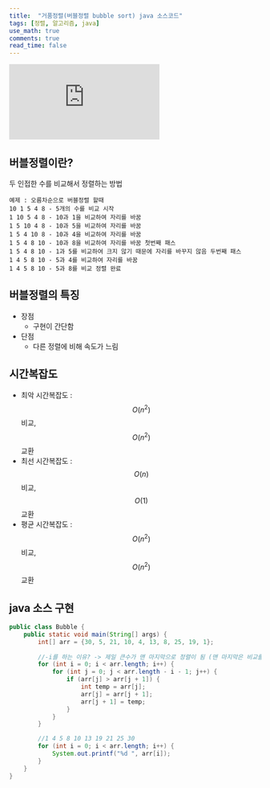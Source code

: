 ```yaml
---
title:  "거품정렬(버블정렬 bubble sort) java 소스코드"
tags: [정렬, 알고리즘, java]
use_math: true
comments: true
read_time: false
---
```


<iframe src="https://www.youtube.com/embed/lyZQPjUT5B4" frameborder="0" allow="accelerometer; autoplay; encrypted-media; gyroscope; picture-in-picture" allowfullscreen></iframe>

## 버블정렬이란?
두 인접한 수를 비교해서 정렬하는 방법
    
    예제 : 오름차순으로 버블정렬 할때
    10 1 5 4 8 - 5개의 수를 비교 시작
    1 10 5 4 8 - 10과 1을 비교하여 자리를 바꿈
    1 5 10 4 8 - 10과 5을 비교하여 자리를 바꿈
    1 5 4 10 8 - 10과 4을 비교하여 자리를 바꿈 
    1 5 4 8 10 - 10과 8을 비교하여 자리를 바꿈 첫번째 패스
    1 5 4 8 10 - 1과 5를 비교하여 크지 않기 때문에 자리를 바꾸지 않음 두번째 패스
    1 4 5 8 10 - 5과 4를 비교하여 자리를 바꿈
    1 4 5 8 10 - 5과 8를 비교 정렬 완료 
    
## 버블정렬의 특징
- 장점
    - 구현이 간단함
- 단점
    - 다른 정렬에 비해 속도가 느림 

## 시간복잡도
- 최악 시간복잡도 : $$O(n^2)$$ 비교, $$O(n^2)$$ 교환
- 최선 시간복잡도 : $$O(n)$$ 비교, $$O(1)$$ 교환
- 평균 시간복잡도 : $$O(n^2)$$ 비교, $$O(n^2)$$ 교환


## java 소스 구현

```java
public class Bubble {
    public static void main(String[] args) {
        int[] arr = {30, 5, 21, 10, 4, 13, 8, 25, 19, 1};
        
        //-i를 하는 이유? -> 제일 큰수가 맨 마지막으로 정렬이 됨 (맨 마지막은 비교를 안해도 된다는 것)
        for (int i = 0; i < arr.length; i++) {
            for (int j = 0; j < arr.length - i - 1; j++) {
                if (arr[j] > arr[j + 1]) {
                    int temp = arr[j];
                    arr[j] = arr[j + 1];
                    arr[j + 1] = temp;
                }
            }
        }

        //1 4 5 8 10 13 19 21 25 30
        for (int i = 0; i < arr.length; i++) {
            System.out.printf("%d ", arr[i]);
        }
    }
}
```



